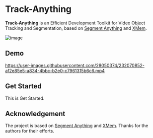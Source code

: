 # Track-Anything
**Track-Anything** is an Efficient Development Toolkit for Video Object Tracking and Segmentation, based on [Segment Anything](https://github.com/facebookresearch/segment-anything) and [XMem](https://github.com/hkchengrex/XMem). 

![image](https://github.com/gaomingqi/Track-Anything/blob/master/overview.png)

## Demo

https://user-images.githubusercontent.com/28050374/232070852-af2e85e5-a834-4bbc-b2e0-c7961315b6c6.mp4

## Get Started

This is Get Started.
## Acknowledgement

The project is based on [Segment Anything](https://github.com/facebookresearch/segment-anything) and [XMem](https://github.com/hkchengrex/XMem). Thanks for the authors for their efforts.

